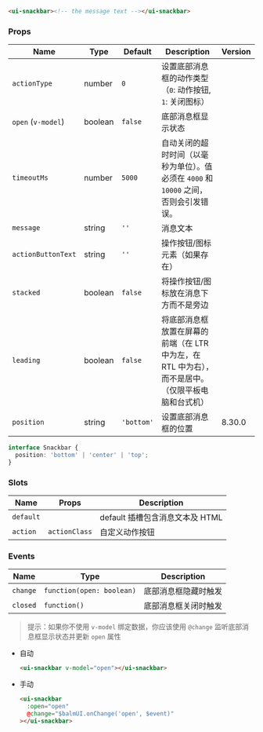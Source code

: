 ```html
<ui-snackbar><!-- the message text --></ui-snackbar>
```

### Props

| Name               | Type    | Default    | Description                                                                                        | Version |
| ------------------ | ------- | ---------- | -------------------------------------------------------------------------------------------------- | ------- |
| `actionType`       | number  | `0`        | 设置底部消息框的动作类型（`0`: 动作按钮, `1`: 关闭图标）                                           |         |
| `open` (`v-model`) | boolean | `false`    | 底部消息框显示状态                                                                                 |         |
| `timeoutMs`        | number  | `5000`     | 自动关闭的超时时间（以毫秒为单位）。值必须在 `4000` 和 `10000` 之间，否则会引发错误。              |         |
| `message`          | string  | `''`       | 消息文本                                                                                           |         |
| `actionButtonText` | string  | `''`       | 操作按钮/图标元素（如果存在）                                                                      |         |
| `stacked`          | boolean | `false`    | 将操作按钮/图标放在消息下方而不是旁边                                                              |         |
| `leading`          | boolean | `false`    | 将底部消息框放置在屏幕的前端（在 LTR 中为左，在 RTL 中为右），而不是居中。（仅限平板电脑和台式机） |         |
| `position`         | string  | `'bottom'` | 设置底部消息框的位置                                                                               | 8.30.0  |

```ts
interface Snackbar {
  position: 'bottom' | 'center' | 'top';
}
```

### Slots

| Name      | Props         | Description                     |
| --------- | ------------- | ------------------------------- |
| `default` |               | default 插槽包含消息文本及 HTML |
| `action`  | `actionClass` | 自定义动作按钮                  |

### Events

| Name     | Type                      | Description          |
| -------- | ------------------------- | -------------------- |
| `change` | `function(open: boolean)` | 底部消息框隐藏时触发 |
| `closed` | `function()`              | 底部消息框关闭时触发 |

> 提示：如果你不使用 `v-model` 绑定数据，你应该使用 `@change` 监听底部消息框显示状态并更新 `open` 属性

- 自动

  ```html
  <ui-snackbar v-model="open"></ui-snackbar>
  ```

- 手动

  ```html
  <ui-snackbar
    :open="open"
    @change="$balmUI.onChange('open', $event)"
  ></ui-snackbar>
  ```
